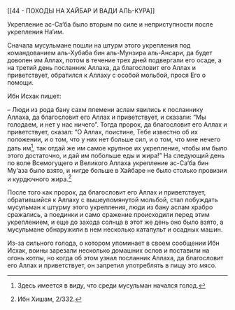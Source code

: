 [[44 - ПОХОДЫ НА ХАЙБАР И ВАДИ АЛЬ-КУРА]]

Укрепление ас-Са‘ба было вторым по силе и неприступности после укрепления На‘им.

Сначала мусульмане пошли на штурм этого укрепления под командованием аль-Хубаба бин аль-Мунзира аль-Ансари, да будет доволен им Аллах, потом в течение трех дней подвергали его осаде, а на третий день посланник Аллаха, да благословит его Аллах и приветствует, обратился к Аллаху с особой мольбой, прося Его о помощи.

Ибн Исхак пишет:

– Люди из рода бану сахм племени аслам явились к посланнику Аллаха, да благословит его Аллах и приветствует, и сказали: “Мы голодаем, и нет у нас ничего”. Тогда пророк, да благословит его Аллах и приветствует, сказал: “О Аллах, поистине, Тебе известно об их положении, и о том, что у них нет больше сил, и о том, что мне нечего дать им[^1], так отдай же им самое крупное их укрепление, чтобы им было этого достаточно, и дай им побольше еды и жира!” На следующий день по воле Всемогущего и Великого Аллаха укрепление ас-Са‘ба бин Му‘аза было взято, и нигде больше в Хайбаре не было столько провизии и курдючного жира.[^2]

После того как пророк, да благословит его Аллах и приветствует, обратившийся к Аллаху с вышеупомянутой мольбой, стал побуждать мусульман к штурму этого укрепления, люди из бану аслам храбро сражались, а поединки и само сражение происходили перед этим укреплением, и еще до захода солнца в этот же день оно было взято, а мусульмане обнаружили в нем несколько катапульт и осадных машин.

Из-за сильного голода, о котором упоминает в своем сообщении Ибн Исхак, воины зарезали несколько домашних ослов и поставили на огонь котлы, но когда об этом узнал посланник Аллаха, да благословит его Аллах и приветствует, он запретил употреблять в пищу это мясо.

[^1]: Здесь имеется в виду, что среди мусульман начался голод.

[^2]: Ибн Хишам, 2/332.

